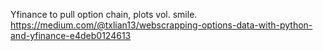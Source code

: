 Yfinance to pull option chain, plots vol. smile.<br/>
https://medium.com/@txlian13/webscrapping-options-data-with-python-and-yfinance-e4deb0124613
